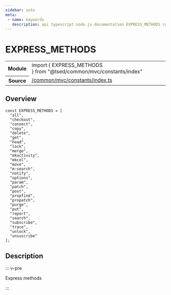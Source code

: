 ```yaml
---
sidebar: auto
meta:
 - name: keywords
   description: api typescript node.js documentation EXPRESS_METHODS const
---
```

# EXPRESS_METHODS <Badge text="Constant" type="const"/>
<!-- Summary -->
<section class="symbol-info"><table class="is-full-width"><tbody><tr><th>Module</th><td><div class="lang-typescript"><span class="token keyword">import</span> { EXPRESS_METHODS }&nbsp;<span class="token keyword">from</span>&nbsp;<span class="token string">"@tsed/common/mvc/constants/index"</span></div></td></tr><tr><th>Source</th><td><a href="https://github.com/Romakita/ts-express-decorators/blob/v4.30.1/src//common/mvc/constants/index.ts#L0-L0">/common/mvc/constants/index.ts</a></td></tr></tbody></table></section>

<!-- Overview -->
## Overview


<pre><code class="typescript-lang "><span class="token keyword">const</span> EXPRESS_METHODS<span class="token punctuation"> = </span><span class="token punctuation">[</span>
  "all"<span class="token punctuation">,</span>
  "checkout"<span class="token punctuation">,</span>
  "connect"<span class="token punctuation">,</span>
  "copy"<span class="token punctuation">,</span>
  "delete"<span class="token punctuation">,</span>
  "get"<span class="token punctuation">,</span>
  "head"<span class="token punctuation">,</span>
  "lock"<span class="token punctuation">,</span>
  "merge"<span class="token punctuation">,</span>
  "mkactivity"<span class="token punctuation">,</span>
  "mkcol"<span class="token punctuation">,</span>
  "move"<span class="token punctuation">,</span>
  "m-search"<span class="token punctuation">,</span>
  "notify"<span class="token punctuation">,</span>
  "options"<span class="token punctuation">,</span>
  "param"<span class="token punctuation">,</span>
  "patch"<span class="token punctuation">,</span>
  "post"<span class="token punctuation">,</span>
  "propfind"<span class="token punctuation">,</span>
  "propatch"<span class="token punctuation">,</span>
  "purge"<span class="token punctuation">,</span>
  "put"<span class="token punctuation">,</span>
  "report"<span class="token punctuation">,</span>
  "search"<span class="token punctuation">,</span>
  "subscribe"<span class="token punctuation">,</span>
  "trace"<span class="token punctuation">,</span>
  "unlock"<span class="token punctuation">,</span>
  "unsuscribe"
<span class="token punctuation">]</span><span class="token punctuation">;</span>
</code></pre>



<!-- Description -->
## Description

::: v-pre

Express methods

:::